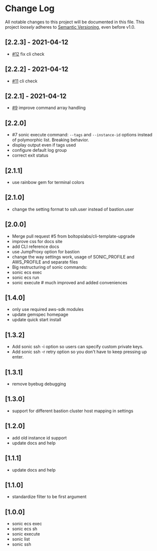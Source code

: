 # Change Log

All notable changes to this project will be documented in this file.
This project *loosely* adheres to [Semantic Versioning](http://semver.org/), even before v1.0.

## [2.2.3] - 2021-04-12
- [#12](https://github.com/boltops-tools/sonic/pull/12) fix cli check

## [2.2.2] - 2021-04-12
- [#11](https://github.com/boltops-tools/sonic/pull/11) cli check

## [2.2.1] - 2021-04-12
- [#9](https://github.com/boltops-tools/sonic/pull/9) improve command array handling

## [2.2.0]
- #7 sonic execute command: `--tags` and `--instance-id` options instead of polymorphic list. Breaking behavior.
- display output even if tags used
- configure default log group
- correct exit status

## [2.1.1]
- use rainbow gem for terminal colors

## [2.1.0]
- change the setting format to ssh.user instead of bastion.user

## [2.0.0]
- Merge pull request #5 from boltopslabs/cli-template-upgrade
- improve css for docs site
- add CLI reference docs
- use JumpProxy option for bastion
- change the way settings work, usage of SONIC_PROFILE and AWS_PROFILE and separate files
- Big restructuring of sonic commands:
- sonic ecs exec
- sonic ecs run
- sonic execute # much improved and added conveniences

## [1.4.0]
- only use required aws-sdk modules
- update gemspec homepage
- update quick start install

## [1.3.2]
- Add sonic ssh -i option so users can specify custom private keys.
- Add sonic ssh -r retry option so you don't have to keep pressing up enter.

## [1.3.1]
- remove byebug debugging

## [1.3.0]
- support for different bastion cluster host mapping in settings

## [1.2.0]
- add old instance id support
- update docs and help

## [1.1.1]
- update docs and help

## [1.1.0]
- standardize filter to be first argument

## [1.0.0]
- sonic ecs exec
- sonic ecs sh
- sonic execute
- sonic list
- sonic ssh
